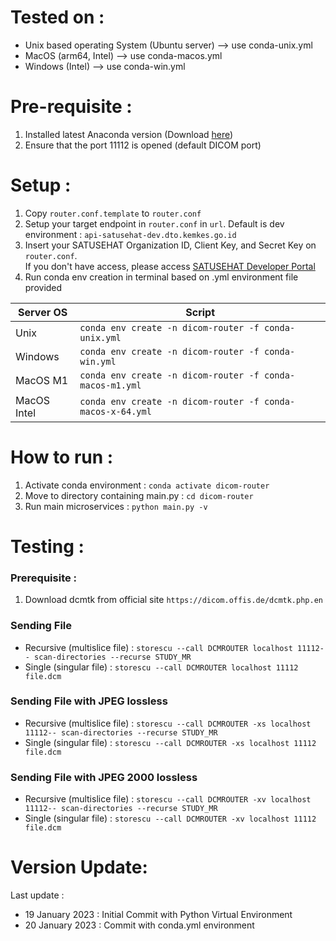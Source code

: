 # Tested on : 
- Unix based operating System (Ubuntu server) --> use conda-unix.yml
- MacOS (arm64, Intel) --> use conda-macos.yml
- Windows (Intel) --> use conda-win.yml

# Pre-requisite : 
1. Installed latest Anaconda version (Download [here](https://anaconda.com/products/distribution))
2. Ensure that the port 11112 is opened (default DICOM port)

# Setup :
1. Copy ```router.conf.template``` to ```router.conf```
2. Setup your target endpoint in ```router.conf``` in ```url```. Default is dev environment : ```api-satusehat-dev.dto.kemkes.go.id```
3. Insert your SATUSEHAT Organization ID, Client Key, and Secret Key on ```router.conf```. <br> If you don't have access, please access [SATUSEHAT Developer Portal](https://satusehat.kemkes.go.id/sign-up)
4. Run conda env creation in terminal based on .yml environment file provided

| Server OS    | Script |
| ----------- | ----------- |
| Unix      | ```conda env create -n dicom-router -f conda-unix.yml```       |
| Windows   | ```conda env create -n dicom-router -f conda-win.yml```       |
| MacOS M1  | ```conda env create -n dicom-router -f conda-macos-m1.yml```       |
| MacOS Intel  | ```conda env create -n dicom-router -f conda-macos-x-64.yml```       |


# How to run :
1. Activate conda environment : ```conda activate dicom-router```
2. Move to directory containing main.py : ```cd dicom-router```
3. Run main microservices : ```python main.py -v```

# Testing :
### Prerequisite : 
1. Download dcmtk from official site ```https://dicom.offis.de/dcmtk.php.en```

### Sending File
- Recursive (multislice file) : ```storescu --call DCMROUTER localhost 11112-- scan-directories --recurse STUDY_MR```
- Single (singular file) : ```storescu --call DCMROUTER localhost 11112 file.dcm```

### Sending File with JPEG lossless
- Recursive (multislice file) : ```storescu --call DCMROUTER -xs localhost 11112-- scan-directories --recurse STUDY_MR```
- Single (singular file) : ```storescu --call DCMROUTER -xs localhost 11112 file.dcm```

### Sending File with JPEG 2000 lossless
- Recursive (multislice file) : ```storescu --call DCMROUTER -xv localhost 11112-- scan-directories --recurse STUDY_MR```
- Single (singular file) : ```storescu --call DCMROUTER -xv localhost 11112 file.dcm```


# Version Update:
Last update : 
- 19 January 2023 : Initial Commit with Python Virtual Environment
- 20 January 2023 : Commit with conda.yml environment 
